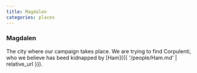 ```yaml
---
title: Magdalen
categories: places
---
```


### Magdalen

The city where our campaign takes place. We are trying to find Corpulenti, who we believe has beed kidnapped by [Ham]({{ '/people/Ham.md' | relative_url }}).

